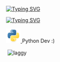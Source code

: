 [![Typing SVG](https://readme-typing-svg.demolab.com/?font=Press+Start+2P&duration=2000&pause=500&color=F70000&background=FF000000&random=true&width=435&lines=Don%27t+share+this;Secret+Hacking+tools;DDoS+And+RATs)](https://git.io/typing-svg)

[![Typing SVG](https://readme-typing-svg.demolab.com?font=Press+Start+2P&size=10&pause=1000&color=F70000&background=FF000000&repeat=false&random=true&width=435&lines=Visit+My+webpage+%3A3)](https://git.io/typing-svg)


<p align="left"> <a href="https://www.python.org" target="_blank" rel="noreferrer"> <img src="https://raw.githubusercontent.com/devicons/devicon/master/icons/python/python-original.svg" alt="python" width="40" height="40"/> </a> <a
<h3 align="left">Python Dev :)</h3>

<p>&nbsp;<img align="center" src="https://github-readme-stats.vercel.app/api?username=laggy&show_icons=true&locale=en" alt="laggy" /></p>
